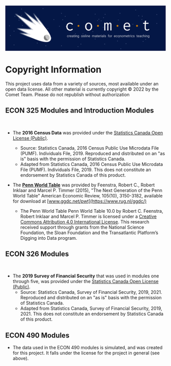 ![COMET Banner](../media/banner_1.png)

# Copyright Information

This project uses data from a variety of sources, most available under an open data license.  All other material is currently copyright © 2022 by the Comet Team.  Please do not republish without authorization

## ECON 325 Modules and Introduction Modules
​
* The **2016 Census Data** was provided under the [Statistics Canada Open License (Public)](https://www.statcan.gc.ca/en/reference/licence).  
  * Source: Statistics Canada, 2016 Census Public Use Microdata File (PUMF). Individuals File, 2019. Reproduced and distributed on an "as is" basis with the permission of Statistics Canada.
  * Adapted from Statistics Canada, 2016 Census Public Use Microdata File (PUMF). Individuals File, 2019. This does not constitute an endorsement by Statistics Canada of this product.
​

* The [**Penn World Table**](https://www.rug.nl/ggdc/productivity/pwt/?lang=en)  was provided by Feenstra, Robert C., Robert Inklaar and Marcel P. Timmer (2015), "The Next Generation of the Penn World Table" American Economic Review, 105(10), 3150-3182, available for download at [www.ggdc.net/pwt](https://www.rug.nl/ggdc/)
  * The Penn World Table Penn World Table 10.0 by Robert C. Feenstra, Robert Inklaar and Marcel P. Timmer is licensed under a [Creative Commons Attribution 4.0 International License](http://creativecommons.org/licenses/by/4.0/). This research received support through grants from the National Science Foundation, the Sloan Foundation and the Transatlantic Platform’s Digging into Data program.

## ECON 326 Modules
​
* The **2019 Survey of Financial Security** that was used in modules one through five, was provided under the [Statistics Canada Open License (Public)](https://www.statcan.gc.ca/en/reference/licence).       
  *  Source: Statistics Canada, Survey of Financial Security, 2019, 2021. Reproduced and distributed on an "as is" basis with the permission of Statistics Canada.
  * Adapted from Statistics Canada, Survey of Financial Security, 2019, 2021. This does not constitute an endorsement by Statistics Canada of this product.


## ECON 490 Modules

* The data used in the ECON 490 modules is simulated, and was created for this project.  It falls under the license for the project in general (see above).